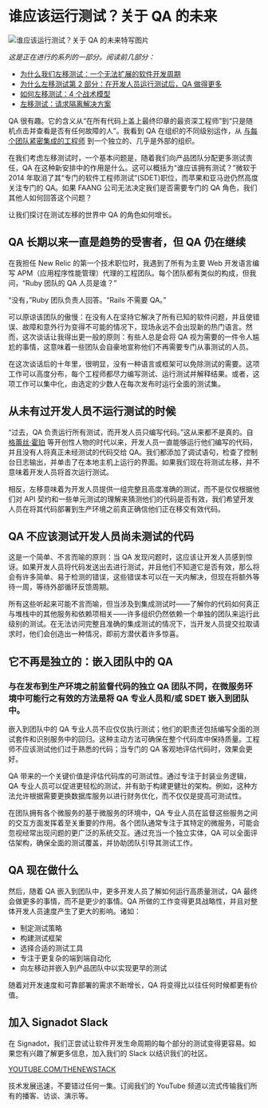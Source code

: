 # 谁应该运行测试？关于 QA 的未来

![谁应该运行测试？关于 QA 的未来特写图片](https://cdn.thenewstack.io/media/2024/06/65338d94-testspassfail-1024x573.png)

*这是正在进行的系列的一部分。阅读前几部分：*

- [为什么我们左移测试：一个无法扩展的软件开发周期](https://thenewstack.io/why-we-shift-testing-left-a-software-dev-cycle-that-doesnt-scale/)
- [为什么左移测试第 2 部分：在开发人员运行测试后，QA 做得更多](https://thenewstack.io/why-shift-testing-left-part-2-qa-does-more-after-devs-run-tests/)
- [如何左移测试：4 个战术模型](https://thenewstack.io/how-to-shift-testing-left-4-tactical-models/)
- [左移测试：请求隔离解决方案](https://thenewstack.io/shifting-testing-left-the-request-isolation-solution/)

QA 很有趣。它的含义从“在所有代码上盖上最终印章的最资深工程师”到“只是随机点击并查看是否有任何故障的人”。我看到 QA 在组织的不同级别运作，从 [与每个团队紧密集成的工程师](https://thenewstack.io/top-challenges-to-creating-high-performing-engineering-teams/) 到一个独立的、几乎是外部的组织。

在我们考虑左移测试时，一个基本问题是，随着我们向产品团队分配更多测试责任，QA 在这种新安排中的作用是什么。这可以概括为“谁应该拥有测试？”微软于 2014 年取消了其“专门的软件工程师测试”(SDET)职位，而苹果和亚马逊仍然高度关注专门的 QA。如果 FAANG 公司无法决定我们是否需要专门的 QA 角色，我们其他人如何回答这个问题？

让我们探讨在测试左移的世界中 QA 的角色如何增长。

## QA 长期以来一直是趋势的受害者，但 QA 仍在继续

在我担任 New Relic 的第一个技术职位时，我遇到了所有为主要 Web 开发语言编写 APM（应用程序性能管理）代理的工程团队。每个团队都有类似的构成，但我问，“Ruby 团队的 QA 人员是谁？”

“没有，”Ruby 团队负责人回答。“Rails 不需要 QA。”

可以原谅该团队的傲慢：在没有人在坚持它解决了所有已知的软件问题，并且使错误、故障和意外行为变得不可能的情况下，现场永远不会出现新的热门语言。然而，这次谈话让我得出更一般的原则：有些人总是会将 QA 视为需要的一件令人尴尬的事情，这意味着一些团队会自豪地宣称他们不再需要专门从事测试的人员。

在这次谈话后的十年里，很明显，没有一种语言或框架可以免除测试的需要。这项工作可以高度分布，每个工程师都尽力编写测试、运行测试并解释结果。或者，这项工作可以集中化，由选定的少数人在每次发布时运行全面的测试集。

## 从未有过开发人员不运行测试的时候

“过去，QA 负责运行所有测试，而开发人员只编写代码。”这从来都不是真的。自 [格蕾丝·霍珀](https://thenewstack.io/lets-say-happy-birthday-amazing-grace/) 等开创性人物的时代以来，开发人员一直能够运行他们编写的代码，并且没有人将真正未经测试的代码交给 QA。我们都添加了调试语句，检查了控制台日志输出，并单击了在本地主机上运行的界面。如果我们现在将测试左移，并不意味着开发人员将首次运行测试。

相反，左移意味着为开发人员提供一组完整且高度准确的测试，而不是仅仅根据他们对 API 契约和一些单元测试的理解来猜测他们的代码是否有效，我们希望开发人员在将其代码部署到生产环境之前真正确信他们正在移交有效代码。

## QA 不应该测试开发人员尚未测试的代码

这是一个简单、不言而喻的原则：当 QA 发现问题时，这应该让开发人员感到惊讶。如果开发人员将代码发送出去进行测试，并且他们不知道它是否有效，那么将会有许多简单、易于检测的错误，这些错误本可以在一天内解决，但现在将额外等待一周，等待外部循环反馈周期。

所有这些听起来可能不言而喻，但当涉及到集成测试时——了解你的代码如何真正与堆栈中的其他服务和依赖项相关——许多组织仍然依赖一个单独的团队来运行此级别的测试。在无法访问完整且准确的集成测试的情况下，当开发人员提交拉取请求时，他们会创造出一种情况，即前方潜伏着许多惊喜。

## 它不再是独立的：嵌入团队中的 QA
### 与在发布到生产环境之前监督代码的独立 QA 团队不同，在微服务环境中可能行之有效的方法是将 QA 专业人员和/或 SDET 嵌入到团队中。

嵌入到团队中的 QA 专业人员不应仅仅执行测试；他们的职责还包括编写全面的测试套件和识别服务中的回归。这种主动方法可确保在整个代码库中保持质量。工程师不应该测试他们过于熟悉的代码；当专门的 QA 客观地评估代码时，效果会更好。

QA 带来的一个关键价值是评估代码库的可测试性。通过专注于封装业务逻辑，QA 专业人员可以促进更轻松的测试，并有助于构建更健壮的架构。例如，这种方法允许根据需要更换数据库服务以进行财务优化，而不仅仅是提高可测试性。

在团队拥有各个微服务的基于微服务的环境中，QA 专业人员在监督这些服务之间的交互方面发挥着至关重要的作用。各个团队通常专注于其特定的微服务，可能会忽视经常出现问题的更广泛的系统交互。通过充当一个独立实体，QA 可以全面评估架构，确保全面的测试覆盖，并协助团队引导其测试工作。

## QA 现在做什么

然后，随着 QA 嵌入到团队中，更多开发人员了解如何运行高质量测试，QA 最终会做更多的事情，而不是更少的事情。QA 所做的工作变得更具战略性，并且对整体开发人员速度产生了更大的影响。诸如：

- 制定测试策略
- 构建测试框架
- 选择合适的测试工具
- 专注于更复杂的端到端自动化
- 向左移动并嵌入到产品团队中以实现更早的测试

随着对开发速度和可靠部署的需求不断增长，QA 将变得比以往任何时候都更有价值。

## 加入 Signadot Slack

在 Signadot，我们正尝试让软件开发生命周期的每个部分的测试变得更容易。如果您有兴趣了解更多信息，加入我们的 Slack 以结识我们的社区。

[YOUTUBE.COM/THENEWSTACK](https://youtube.com/thenewstack?sub_confirmation=1)

技术发展迅速，不要错过任何一集。订阅我们的 YouTube 频道以流式传输我们所有的播客、访谈、演示等。